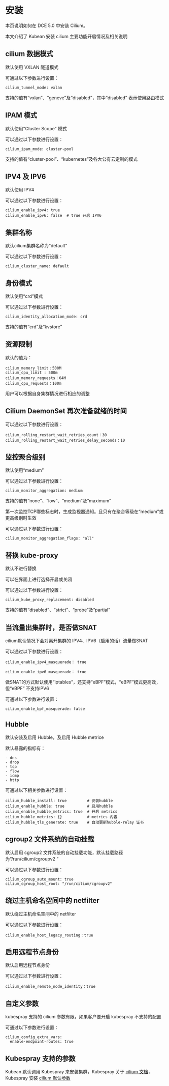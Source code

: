 # 安装

本页说明如何在 DCE 5.0 中安装 Cilium。

本文介绍了 Kubean 安装 cilium 主要功能开启情况及相关说明


## cilium 数据模式

默认使用 VXLAN 隧道模式

可通过以下参数进行设置：

```
cilium_tunnel_mode: vxlan
```

支持的值有“vxlan”、“geneve”及“disabled”，其中“disabled” 表示使用路由模式


## IPAM 模式

默认使用"Cluster Scope" 模式

可以通过以下参数进行设置：

```
cilium_ipam_mode: cluster-pool
```

支持的值有“cluster-pool”、“kubernetes”及各大公有云定制的模式


## IPV4 及 IPV6

默认使用 IPV4

可以通过以下参数进行设置：

```
cilium_enable_ipv4: true
cilium_enable_ipv6: false  # true 开启 IPV6
```

## 集群名称

默认cilium集群名称为“default”

可以通过以下参数进行设置：

```
cilium_cluster_name: default
```


## 身份模式

默认使用“crd”模式

可以通过以下参数进行设置：

```
cilium_identity_allocation_mode: crd
```


支持的值有“crd”及“kvstore”


## 资源限制

默认的值为：

```
cilium_memory_limit：500M
cilium_cpu_limit : 500m
cilium_memory_requests：64M
cilium_cpu_requests：100m
```

用户可以根据自身集群情况进行相应的调整


## Cilium DaemonSet 再次准备就绪的时间

可以通过以下参数进行设置：

```
cilium_rolling_restart_wait_retries_count：30
cilium_rolling_restart_wait_retries_delay_seconds：10
```


## 监控聚合级别

默认使用“medium”

可以通过以下参数进行设置：

```
cilium_monitor_aggregation: medium
```

支持的值有“none”、“low”、“medium”及“maximum”

第一次监控TCP哪些标志时，生成监视器通知。且只有在聚合等级在“medium”或更高级别时生效

可以通过以下参数进行设置：

```
cilium_monitor_aggregation_flags: "all"
```


## 替换 kube-proxy

默认不进行替换

可以在界面上进行选择开启或关闭

可以通过以下参数进行设置：

```
cilium_kube_proxy_replacement: disabled
```

支持的值有“disabled”、“strict”、“probe”及“partial”


## 当流量出集群时，是否做SNAT

cilium默认情况下会对离开集群的 IPV4、IPV6（启用的话）流量做SNAT

可以通过以下参数进行设置：

```
cilium_enable_ipv4_masquerade： true

cilium_enable_ipv6_masquerade： true
```

做SNAT的方式默认使用“iptables”，还支持“eBPF”模式，“eBPF”模式更高效，但“eBPF” 不支持IPV6

可通过以下参数进行设置：

```
cilium_enable_bpf_masquerade: false
```


## Hubble

默认安装及启用 Hubble，及启用 Hubble metrice

默认暴露的指标有：

```
- dns
- drop
- tcp
- flow
- icmp
- http
```

可通过以下相关参数进行设置：

```
cilium_hubble_install: true         # 安装hubble
cilium_enable_hubble: true          # 启用hubble
cilium_enable_hubble_metrics: true  # 开启 metrics
cilium_hubble_metrics: {}           # metrics 内容
cilium_hubble_tls_generate: true    # 自动更新hubble-relay 证书
```


## cgroup2 文件系统的自动挂载

默认启用 cgroup2 文件系统的自动挂载功能，默认挂载路径为“/run/cilium/cgroupv2 ”

可以通过以下参数进行设置：


```
cilium_cgroup_auto_mount: true
cilium_cgroup_host_root: "/run/cilium/cgroupv2"
```


## 绕过主机命名空间中的 netfilter

默认绕过主机命名空间中的 netfilter

可以通过以下参数进行设置：


```
cilium_enable_host_legacy_routing：true
```


## 启用远程节点身份

默认启用远程节点身份

可以通过以下参数进行设置：

```
cilium_enable_remote_node_identity：true
```

## 自定义参数

kubespray 支持的 cilium 参数有限，如果客户要开启 kubespray 不支持的配置

可通过以下参数进行设置：

```
cilium_config_extra_vars:
  enable-endpoint-routes: true
```


## Kubespray 支持的参数

Kubean 默认调用 Kubespray 来安装集群，Kubespray 关于 [cilium 文档](https://github.com/kubernetes-sigs/kubespray/blob/master/docs/cilium.md)，Kubespray 安装 [cilium 默认参数](https://github.com/kubernetes-sigs/kubespray/blob/b289f533b3b49ecf03baf755bd18b2da48608b3f/roles/network_plugin/cilium/defaults/main.yml)


